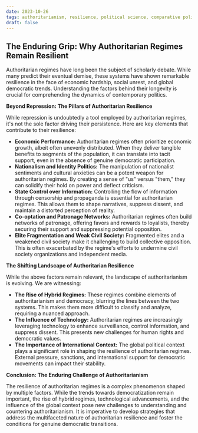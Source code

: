 ```yaml
---
date: 2023-10-26
tags: authoritarianism, resilience, political science, comparative politics, political economy
draft: false
---
```


## The Enduring Grip: Why Authoritarian Regimes Remain Resilient

Authoritarian regimes have long been the subject of scholarly debate. While many predict their eventual demise, these systems have shown remarkable resilience in the face of economic hardship, social unrest, and global democratic trends. Understanding the factors behind their longevity is crucial for comprehending the dynamics of contemporary politics.

**Beyond Repression: The Pillars of Authoritarian Resilience**

While repression is undoubtedly a tool employed by authoritarian regimes, it's not the sole factor driving their persistence. Here are key elements that contribute to their resilience:

* **Economic Performance:**  Authoritarian regimes often prioritize economic growth, albeit often unevenly distributed. When they deliver tangible benefits to segments of the population, it can translate into tacit support, even in the absence of genuine democratic participation.
* **Nationalism and Identity Politics:** The manipulation of nationalist sentiments and cultural anxieties can be a potent weapon for authoritarian regimes. By creating a sense of "us" versus "them," they can solidify their hold on power and deflect criticism.
* **State Control over Information:**  Controlling the flow of information through censorship and propaganda is essential for authoritarian regimes. This allows them to shape narratives, suppress dissent, and maintain a distorted perception of reality.
* **Co-optation and Patronage Networks:** Authoritarian regimes often build networks of patronage, offering favors and rewards to loyalists, thereby securing their support and suppressing potential opposition.
* **Elite Fragmentation and Weak Civil Society:**  Fragmented elites and a weakened civil society make it challenging to build collective opposition. This is often exacerbated by the regime's efforts to undermine civil society organizations and independent media.

**The Shifting Landscape of Authoritarian Resilience**

While the above factors remain relevant, the landscape of authoritarianism is evolving. We are witnessing:

* **The Rise of Hybrid Regimes:**  These regimes combine elements of authoritarianism and democracy, blurring the lines between the two systems. This makes them more difficult to classify and analyze, requiring a nuanced approach.
* **The Influence of Technology:**  Authoritarian regimes are increasingly leveraging technology to enhance surveillance, control information, and suppress dissent. This presents new challenges for human rights and democratic values.
* **The Importance of International Context:**  The global political context plays a significant role in shaping the resilience of authoritarian regimes. External pressure, sanctions, and international support for democratic movements can impact their stability.

**Conclusion: The Enduring Challenge of Authoritarianism**

The resilience of authoritarian regimes is a complex phenomenon shaped by multiple factors. While the trends towards democratization remain important, the rise of hybrid regimes, technological advancements, and the influence of the global context pose new challenges to understanding and countering authoritarianism.  It is imperative to develop strategies that address the multifaceted nature of authoritarian resilience and foster the conditions for genuine democratic transitions. 
